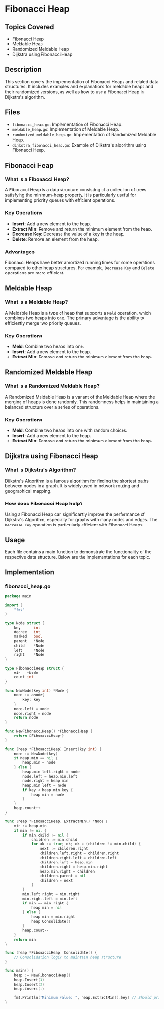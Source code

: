 # Fibonacci Heap

## Topics Covered
- Fibonacci Heap
- Meldable Heap
- Randomized Meldable Heap
- Dijkstra using Fibonacci Heap

## Description
This section covers the implementation of Fibonacci Heaps and related data structures. It includes examples and explanations for meldable heaps and their randomized versions, as well as how to use a Fibonacci Heap in Dijkstra's algorithm.

## Files
- `fibonacci_heap.go`: Implementation of Fibonacci Heap.
- `meldable_heap.go`: Implementation of Meldable Heap.
- `randomized_meldable_heap.go`: Implementation of Randomized Meldable Heap.
- `dijkstra_fibonacci_heap.go`: Example of Dijkstra's algorithm using Fibonacci Heap.

## Fibonacci Heap

### What is a Fibonacci Heap?
A Fibonacci Heap is a data structure consisting of a collection of trees satisfying the minimum-heap property. It is particularly useful for implementing priority queues with efficient operations.

### Key Operations
- **Insert**: Add a new element to the heap.
- **Extract Min**: Remove and return the minimum element from the heap.
- **Decrease Key**: Decrease the value of a key in the heap.
- **Delete**: Remove an element from the heap.

### Advantages
Fibonacci Heaps have better amortized running times for some operations compared to other heap structures. For example, `Decrease Key` and `Delete` operations are more efficient.

## Meldable Heap

### What is a Meldable Heap?
A Meldable Heap is a type of heap that supports a `Meld` operation, which combines two heaps into one. The primary advantage is the ability to efficiently merge two priority queues.

### Key Operations
- **Meld**: Combine two heaps into one.
- **Insert**: Add a new element to the heap.
- **Extract Min**: Remove and return the minimum element from the heap.

## Randomized Meldable Heap

### What is a Randomized Meldable Heap?
A Randomized Meldable Heap is a variant of the Meldable Heap where the merging of heaps is done randomly. This randomness helps in maintaining a balanced structure over a series of operations.

### Key Operations
- **Meld**: Combine two heaps into one with random choices.
- **Insert**: Add a new element to the heap.
- **Extract Min**: Remove and return the minimum element from the heap.

## Dijkstra using Fibonacci Heap

### What is Dijkstra's Algorithm?
Dijkstra's Algorithm is a famous algorithm for finding the shortest paths between nodes in a graph. It is widely used in network routing and geographical mapping.

### How does Fibonacci Heap help?
Using a Fibonacci Heap can significantly improve the performance of Dijkstra's Algorithm, especially for graphs with many nodes and edges. The `Decrease Key` operation is particularly efficient with Fibonacci Heaps.

## Usage
Each file contains a main function to demonstrate the functionality of the respective data structure. Below are the implementations for each topic.

## Implementation

### fibonacci_heap.go

```go
package main

import (
    "fmt"
)

type Node struct {
    key      int
    degree   int
    marked   bool
    parent   *Node
    child    *Node
    left     *Node
    right    *Node
}

type FibonacciHeap struct {
    min   *Node
    count int
}

func NewNode(key int) *Node {
    node := &Node{
        key: key,
    }
    node.left = node
    node.right = node
    return node
}

func NewFibonacciHeap() *FibonacciHeap {
    return &FibonacciHeap{}
}

func (heap *FibonacciHeap) Insert(key int) {
    node := NewNode(key)
    if heap.min == nil {
        heap.min = node
    } else {
        heap.min.left.right = node
        node.left = heap.min.left
        node.right = heap.min
        heap.min.left = node
        if key < heap.min.key {
            heap.min = node
        }
    }
    heap.count++
}

func (heap *FibonacciHeap) ExtractMin() *Node {
    min := heap.min
    if min != nil {
        if min.child != nil {
            children := min.child
            for ok := true; ok; ok = (children != min.child) {
                next := children.right
                children.left.right = children.right
                children.right.left = children.left
                children.left = heap.min
                children.right = heap.min.right
                heap.min.right = children
                children.parent = nil
                children = next
            }
        }
        min.left.right = min.right
        min.right.left = min.left
        if min == min.right {
            heap.min = nil
        } else {
            heap.min = min.right
            heap.Consolidate()
        }
        heap.count--
    }
    return min
}

func (heap *FibonacciHeap) Consolidate() {
    // Consolidation logic to maintain heap structure
}

func main() {
    heap := NewFibonacciHeap()
    heap.Insert(3)
    heap.Insert(2)
    heap.Insert(1)

    fmt.Println("Minimum value: ", heap.ExtractMin().key) // Should print 1
}
